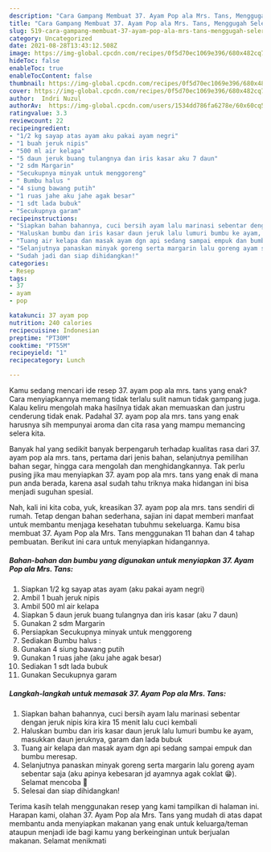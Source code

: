 ```yaml
---
description: "Cara Gampang Membuat 37. Ayam Pop ala Mrs. Tans, Menggugah Selera"
title: "Cara Gampang Membuat 37. Ayam Pop ala Mrs. Tans, Menggugah Selera"
slug: 519-cara-gampang-membuat-37-ayam-pop-ala-mrs-tans-menggugah-selera
category: Uncategorized
date: 2021-08-28T13:43:12.508Z
image: https://img-global.cpcdn.com/recipes/0f5d70ec1069e396/680x482cq70/37-ayam-pop-ala-mrs-tans-foto-resep-utama.jpg
hideToc: false
enableToc: true
enableTocContent: false
thumbnail: https://img-global.cpcdn.com/recipes/0f5d70ec1069e396/680x482cq70/37-ayam-pop-ala-mrs-tans-foto-resep-utama.jpg
cover: https://img-global.cpcdn.com/recipes/0f5d70ec1069e396/680x482cq70/37-ayam-pop-ala-mrs-tans-foto-resep-utama.jpg
author:  Indri Nuzul
authorAv:  https://img-global.cpcdn.com/users/1534dd786fa6278e/60x60cq50/avatar.jpg
ratingvalue: 3.3
reviewcount: 22
recipeingredient:
- "1/2 kg sayap atas ayam aku pakai ayam negri"
- "1 buah jeruk nipis"
- "500 ml air kelapa"
- "5 daun jeruk buang tulangnya dan iris kasar aku 7 daun"
- "2 sdm Margarin"
- "Secukupnya minyak untuk menggoreng"
- " Bumbu halus "
- "4 siung bawang putih"
- "1 ruas jahe aku jahe agak besar"
- "1 sdt lada bubuk"
- "Secukupnya garam"
recipeinstructions:
- "Siapkan bahan bahannya, cuci bersih ayam lalu marinasi sebentar dengan jeruk nipis kira kira 15 menit lalu cuci kembali"
- "Haluskan bumbu dan iris kasar daun jeruk lalu lumuri bumbu ke ayam, masukkan daun jeruknya, garam dan lada bubuk"
- "Tuang air kelapa dan masak ayam dgn api sedang sampai empuk dan bumbu meresap."
- "Selanjutnya panaskan minyak goreng serta margarin lalu goreng ayam sebentar saja (aku apinya kebesaran jd ayamnya agak coklat 😁). Selamat mencoba 🥳"
- "Sudah jadi dan siap dihidangkan!"
categories:
- Resep
tags:
- 37
- ayam
- pop

katakunci: 37 ayam pop 
nutrition: 240 calories
recipecuisine: Indonesian
preptime: "PT30M"
cooktime: "PT55M"
recipeyield: "1"
recipecategory: Lunch

---
```



Kamu sedang mencari ide resep 37. ayam pop ala mrs. tans yang enak? Cara menyiapkannya memang tidak terlalu sulit namun tidak gampang juga. Kalau keliru mengolah maka hasilnya tidak akan memuaskan dan justru cenderung tidak enak. Padahal 37. ayam pop ala mrs. tans yang enak harusnya sih mempunyai aroma dan cita rasa yang mampu memancing selera kita.


Banyak hal yang sedikit banyak berpengaruh terhadap kualitas rasa dari 37. ayam pop ala mrs. tans, pertama dari jenis bahan, selanjutnya pemilihan bahan segar, hingga cara mengolah dan menghidangkannya. Tak perlu pusing jika mau menyiapkan 37. ayam pop ala mrs. tans yang enak di mana pun anda berada, karena asal sudah tahu triknya maka hidangan ini bisa menjadi suguhan spesial.




Nah, kali ini kita coba, yuk, kreasikan 37. ayam pop ala mrs. tans sendiri di rumah. Tetap dengan bahan sederhana, sajian ini dapat memberi manfaat untuk membantu menjaga kesehatan tubuhmu sekeluarga. Kamu bisa membuat 37. Ayam Pop ala Mrs. Tans menggunakan 11 bahan dan 4 tahap pembuatan. Berikut ini cara untuk menyiapkan hidangannya.

<!--inarticleads1-->

##### Bahan-bahan dan bumbu yang digunakan untuk menyiapkan 37. Ayam Pop ala Mrs. Tans:

1. Siapkan 1/2 kg sayap atas ayam (aku pakai ayam negri)
1. Ambil 1 buah jeruk nipis
1. Ambil 500 ml air kelapa
1. Siapkan 5 daun jeruk buang tulangnya dan iris kasar (aku 7 daun)
1. Gunakan 2 sdm Margarin
1. Persiapkan Secukupnya minyak untuk menggoreng
1. Sediakan  Bumbu halus :
1. Gunakan 4 siung bawang putih
1. Gunakan 1 ruas jahe (aku jahe agak besar)
1. Sediakan 1 sdt lada bubuk
1. Gunakan Secukupnya garam




<!--inarticleads2-->

##### Langkah-langkah untuk memasak 37. Ayam Pop ala Mrs. Tans:

1. Siapkan bahan bahannya, cuci bersih ayam lalu marinasi sebentar dengan jeruk nipis kira kira 15 menit lalu cuci kembali
1. Haluskan bumbu dan iris kasar daun jeruk lalu lumuri bumbu ke ayam, masukkan daun jeruknya, garam dan lada bubuk
1. Tuang air kelapa dan masak ayam dgn api sedang sampai empuk dan bumbu meresap.
1. Selanjutnya panaskan minyak goreng serta margarin lalu goreng ayam sebentar saja (aku apinya kebesaran jd ayamnya agak coklat 😁). Selamat mencoba 🥳
1. Selesai dan siap dihidangkan!



Terima kasih telah menggunakan resep yang kami tampilkan di halaman ini. Harapan kami, olahan 37. Ayam Pop ala Mrs. Tans yang mudah di atas dapat membantu anda menyiapkan makanan yang enak untuk keluarga/teman ataupun menjadi ide bagi kamu yang berkeinginan untuk berjualan makanan. Selamat menikmati
